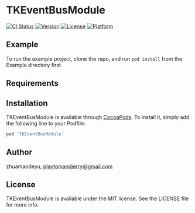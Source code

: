 # TKEventBusModule

[![CI Status](https://img.shields.io/travis/zhuamaodeyu/TKEventBusModule.svg?style=flat)](https://travis-ci.org/zhuamaodeyu/TKEventBusModule)
[![Version](https://img.shields.io/cocoapods/v/TKEventBusModule.svg?style=flat)](https://cocoapods.org/pods/TKEventBusModule)
[![License](https://img.shields.io/cocoapods/l/TKEventBusModule.svg?style=flat)](https://cocoapods.org/pods/TKEventBusModule)
[![Platform](https://img.shields.io/cocoapods/p/TKEventBusModule.svg?style=flat)](https://cocoapods.org/pods/TKEventBusModule)

## Example

To run the example project, clone the repo, and run `pod install` from the Example directory first.

## Requirements

## Installation

TKEventBusModule is available through [CocoaPods](https://cocoapods.org). To install
it, simply add the following line to your Podfile:

```ruby
pod 'TKEventBusModule'
```

## Author

zhuamaodeyu, playtomandjerry@gmail.com

## License

TKEventBusModule is available under the MIT license. See the LICENSE file for more info.
